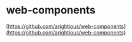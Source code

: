 # web-components

[https://github.com/arightious/web-components](https://github.com/arightious/web-components)
